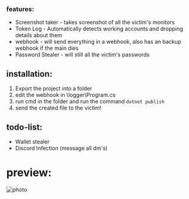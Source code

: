 
### features:
- Screenshot taker - takes screenshot of all the victim's monitors
- Token Log - Automatically detects working accounts and dropping details about them
- webhook - will send everything in a webhook, also has an backup webhook if the main dies
- Password Stealer - will still all the victim's passwords


## installation: 
1. Export the project into a folder
2. edit the webhook in \logger\Program.cs
3. run cmd in the folder and run the command `dotnet publish`
4. send the created file to the victim!

## todo-list:
- Wallet stealer
- Discord Infection (message all dm's)

# preview:

![photo](https://cdn.discordapp.com/attachments/930947773849812993/945764862628339752/unknown.png)
